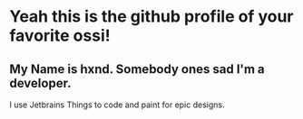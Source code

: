# Yeah this is the github profile of your favorite ossi!
## My Name is hxnd. Somebody ones sad I'm a developer.

I use Jetbrains Things to code and paint for epic designs.